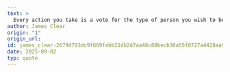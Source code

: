 ```yaml
---
text: >
  Every action you take is a vote for the type of person you wish to become.
author: James Clear
origin: "1"
origin_url: 
id: james_clear-2679d793dc9f669fabb21db2d7aa46c88becb30a55f0727a4428aa910481c3e9
date: 2025-09-02
typ: quote
---
```

